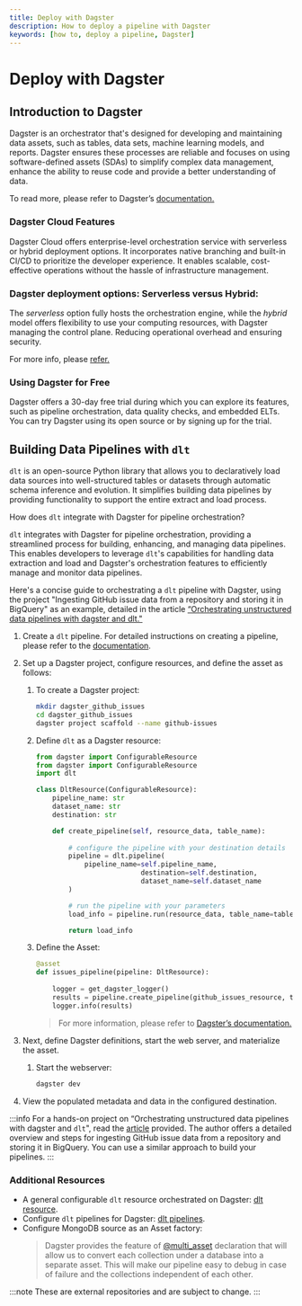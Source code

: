 ```yaml
---
title: Deploy with Dagster
description: How to deploy a pipeline with Dagster
keywords: [how to, deploy a pipeline, Dagster]
---
```


# Deploy with Dagster

## Introduction to Dagster

Dagster is an orchestrator that's designed for developing and maintaining data assets, such as
tables, data sets, machine learning models, and reports. Dagster ensures these processes are
reliable and focuses on using software-defined assets (SDAs) to simplify complex data management,
enhance the ability to reuse code and provide a better understanding of data.

To read more, please refer to Dagster’s
[documentation.](https://docs.dagster.io/getting-started?_gl=1*19ikq9*_ga*NTMwNTUxNDAzLjE3MDg5Mjc4OTk.*_ga_84VRQZG7TV*MTcwOTkwNDY3MS4zLjEuMTcwOTkwNTYzNi41Ny4wLjA.*_gcl_au*OTM3OTU1ODMwLjE3MDg5Mjc5MDA.)

### Dagster Cloud Features

Dagster Cloud offers enterprise-level orchestration service with serverless or hybrid deployment
options. It incorporates native branching and built-in CI/CD to prioritize the developer experience.
It enables scalable, cost-effective operations without the hassle of infrastructure management.

### Dagster deployment options: **Serverless** versus **Hybrid**:

The *serverless* option fully hosts the orchestration engine, while the *hybrid* model offers
flexibility to use your computing resources, with Dagster managing the control plane. Reducing
operational overhead and ensuring security.

For more info, please [refer.](https://dagster.io/cloud)

### Using Dagster for Free

Dagster offers a 30-day free trial during which you can explore its features, such as pipeline
orchestration, data quality checks, and embedded ELTs. You can try Dagster using its open source or
by signing up for the trial.

## Building Data Pipelines with `dlt`

`dlt` is an open-source Python library that allows you to declaratively load data sources into
well-structured tables or datasets through automatic schema inference and evolution. It simplifies
building data pipelines by providing functionality to support the entire extract and load process.

How does `dlt` integrate with Dagster for pipeline orchestration?

`dlt` integrates with Dagster for pipeline orchestration, providing a streamlined process for
building, enhancing, and managing data pipelines. This enables developers to leverage `dlt`'s
capabilities for handling data extraction and load and Dagster's orchestration features to
efficiently manage and monitor data pipelines.

Here's a concise guide to orchestrating a `dlt` pipeline with Dagster, using the project "Ingesting
GitHub issue data from a repository and storing it in BigQuery" as an example, detailed in the
article
[“Orchestrating unstructured data pipelines with dagster and dlt."](https://dagster.io/blog/dagster-dlt)

1. Create a `dlt` pipeline. For detailed instructions on creating a pipeline, please refer to the
   [documentation](https://dlthub.com/docs/walkthroughs/create-a-pipeline).

1. Set up a Dagster project, configure resources, and define the asset as follows:

   1. To create a Dagster project:
      ```sh
      mkdir dagster_github_issues  
      cd dagster_github_issues  
      dagster project scaffold --name github-issues  
      ```
   1. Define `dlt` as a Dagster resource:
      ```py
      from dagster import ConfigurableResource  
      from dagster import ConfigurableResource  
      import dlt  

      class DltResource(ConfigurableResource):  
          pipeline_name: str  
          dataset_name: str  
          destination: str  

          def create_pipeline(self, resource_data, table_name):  
       
              # configure the pipeline with your destination details  
              pipeline = dlt.pipeline(  
                  pipeline_name=self.pipeline_name, 
                                destination=self.destination, 
                                dataset_name=self.dataset_name  
              )  

              # run the pipeline with your parameters  
              load_info = pipeline.run(resource_data, table_name=table_name)  

              return load_info  
      ```
   1. Define the Asset:
      ```py
      @asset  
      def issues_pipeline(pipeline: DltResource):  
          
          logger = get_dagster_logger()  
          results = pipeline.create_pipeline(github_issues_resource, table_name='github_issues')  
          logger.info(results)  
      ```
      > For more information, please refer to
      > [Dagster’s documentation.](https://docs.dagster.io/getting-started/quickstart)

1. Next, define Dagster definitions, start the web server, and materialize the asset.

   1. Start the webserver:
      ```sh
      dagster dev
      ```

1. View the populated metadata and data in the configured destination.

:::info For a hands-on project on “Orchestrating unstructured data pipelines with dagster and
`dlt`", read the [article](https://dagster.io/blog/dagster-dlt) provided. The author offers a
detailed overview and steps for ingesting GitHub issue data from a repository and storing it in
BigQuery. You can use a similar approach to build your pipelines. :::

### Additional Resources

- A general configurable `dlt` resource orchestrated on Dagster:
  [dlt resource](https://github.com/dagster-io/dagster-open-platform/blob/5030ff6828e2b001a557c6864f279c3b476b0ca0/dagster_open_platform/resources/dlt_resource.py#L29).
- Configure `dlt` pipelines for Dagster:
  [dlt pipelines](https://github.com/dagster-io/dagster-open-platform/tree/5030ff6828e2b001a557c6864f279c3b476b0ca0/dagster_open_platform/assets/dlt_pipelines).
- Configure MongoDB source as an Asset factory:
  > Dagster provides the feature of
  > [@multi_asset](https://github.com/dlt-hub/dlt-dagster-demo/blob/21a8d18b6f0424f40f2eed5030989306af8b8edb/mongodb_dlt/mongodb_dlt/assets/__init__.py#L18)
  > declaration that will allow us to convert each collection under a database into a separate
  > asset. This will make our pipeline easy to debug in case of failure and the collections
  > independent of each other.

:::note These are external repositories and are subject to change. :::
